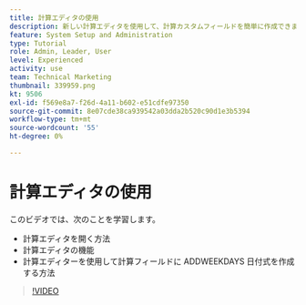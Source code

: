```yaml
---
title: 計算エディタの使用
description: 新しい計算エディタを使用して、計算カスタムフィールドを簡単に作成できます。
feature: System Setup and Administration
type: Tutorial
role: Admin, Leader, User
level: Experienced
activity: use
team: Technical Marketing
thumbnail: 339959.png
kt: 9506
exl-id: f569e8a7-f26d-4a11-b602-e51cdfe97350
source-git-commit: 8e07cde38ca939542a03dda2b520c90d1e3b5394
workflow-type: tm+mt
source-wordcount: '55'
ht-degree: 0%

---
```


# 計算エディタの使用

このビデオでは、次のことを学習します。

* 計算エディタを開く方法
* 計算エディタの機能
* 計算エディターを使用して計算フィールドに ADDWEEKDAYS 日付式を作成する方法

>[!VIDEO](https://video.tv.adobe.com/v/339959/?quality=12)
